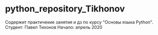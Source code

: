 # python_repository_Tikhonov
Содержит практичекие занятия и дз по курсу "Основы языка Python". 
Студент: Павел Тихонов
Начало: апрель 2020
